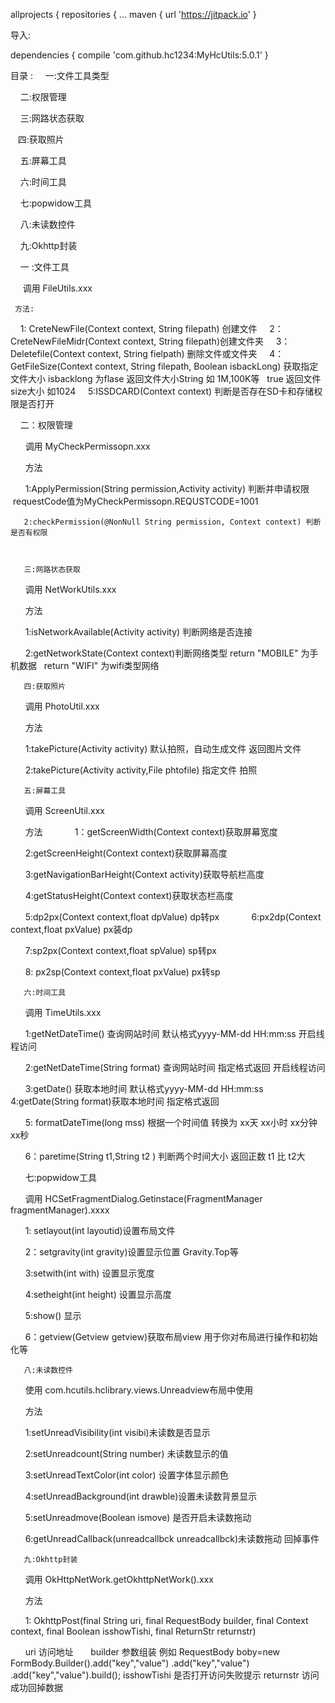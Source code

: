 allprojects {
	repositories {
		...
		maven { url 'https://jitpack.io' }


 导入:

dependencies {
        compile 'com.github.hc1234:MyHcUtils:5.0.1'
}

目录 :
     一:文件工具类型
     
     二:权限管理
     
     三:网路状态获取
     
     四:获取照片
     
     五:屏幕工具
     
     六:时间工具
     
     七:popwidow工具
     
     八:未读数控件
     
     九:Okhttp封装
     
     
     一 :文件工具
     
      调用 FileUtils.xxx
      
     方法: 
     1: CreteNewFile(Context context, String filepath) 创建文件
     2：CreteNewFileMidr(Context context, String filepath)创建文件夹
     3：Deletefile(Context context, String fielpath) 删除文件或文件夹
     4：GetFileSize(Context context, String filepath, Boolean isbackLong) 获取指定文件大小  isbacklong 为flase 返回文件大小String 如         1M,100K等   true 返回文件size大小 如1024
     5:ISSDCARD(Context context) 判断是否存在SD卡和存储权限是否打开
     
     
     二：权限管理
     
       调用 MyCheckPermissopn.xxx
       
       方法
       
       1:ApplyPermission(String permission,Activity activity) 判断并申请权限  requestCode值为MyCheckPermissopn.REQUSTCODE=1001
       
       2:checkPermission(@NonNull String permission, Context context) 判断是否有权限
       
       
       
       三:网路状态获取
       
       调用 NetWorkUtils.xxx
       
       方法
       
       1:isNetworkAvailable(Activity activity) 判断网络是否连接
       
       2:getNetworkState(Context context)判断网络类型  return "MOBILE" 为手机数据   return "WIFI" 为wifi类型网络
       
      
      
       四:获取照片
       
       调用 PhotoUtil.xxx
       
       方法
       
       1:takePicture(Activity activity) 默认拍照，自动生成文件 返回图片文件
       
       2:takePicture(Activity activity,File phtofile) 指定文件 拍照
       
       
       五:屏幕工具
       
       调用 ScreenUtil.xxx
       
       方法
       
       1：getScreenWidth(Context context)获取屏幕宽度
       
       2:getScreenHeight(Context context)获取屏幕高度
       
       3:getNavigationBarHeight(Context activity)获取导航栏高度
       
       4:getStatusHeight(Context context)获取状态栏高度
       
       5:dp2px(Context context,float dpValue) dp转px
      
       6:px2dp(Context context,float pxValue) px装dp
       
       7:sp2px(Context context,float spValue) sp转px
       
       8: px2sp(Context context,float pxValue) px转sp
       
       
       六:时间工具
       
       调用 TimeUtils.xxx
       
       1:getNetDateTime() 查询网站时间  默认格式yyyy-MM-dd HH:mm:ss 开启线程访问 
       
       2:getNetDateTime(String format) 查询网站时间 指定格式返回 开启线程访问 
       
       3:getDate() 获取本地时间 默认格式yyyy-MM-dd HH:mm:ss
    
       4:getDate(String format)获取本地时间 指定格式返回
       
       5: formatDateTime(long mss) 根据一个时间值 转换为 xx天 xx小时 xx分钟 xx秒
       
       6：paretime(String t1,String t2 ) 判断两个时间大小 返回正数 t1 比 t2大
       
       
       七:popwidow工具
       
       调用 HCSetFragmentDialog.Getinstace(FragmentManager fragmentManager).xxxx
       
       1: setlayout(int layoutid)设置布局文件
       
       2：setgravity(int gravity)设置显示位置 Gravity.Top等
       
       3:setwith(int with) 设置显示宽度 
       
       4:setheight(int height) 设置显示高度
       
       5:show() 显示
       
       6：getview(Getview getview)获取布局view 用于你对布局进行操作和初始化等
     	
	
       八:未读数控件
       
       使用 com.hcutils.hclibrary.views.Unreadview布局中使用 
       
       方法
       
       1:setUnreadVisibility(int visibi)未读数是否显示
       
       2:setUnreadcount(String number) 未读数显示的值
       
       3:setUnreadTextColor(int color) 设置字体显示颜色
       
       4:setUnreadBackground(int drawble)设置未读数背景显示
       
       5:setUnreadmove(Boolean ismove) 是否开启未读数拖动
       
       6:getUnreadCallback(unreadcallbck unreadcallbck)未读数拖动 回掉事件
       
       
       九:Okhttp封装
       
       调用 OkHttpNetWork.getOkhttpNetWork().xxx
       
       方法
       
       1: 
       OkhttpPost(final String uri, final RequestBody builder, final Context context, final Boolean isshowTishi, final    ReturnStr returnstr)
       
       uri 访问地址
       builder 参数组装  例如 RequestBody boby=new FormBody.Builder().add("key","value")
                .add("key","value")
                .add("key","value").build();
	isshowTishi 是否打开访问失败提示 
	returnstr 访问成功回掉数据
       
       
       
       	





